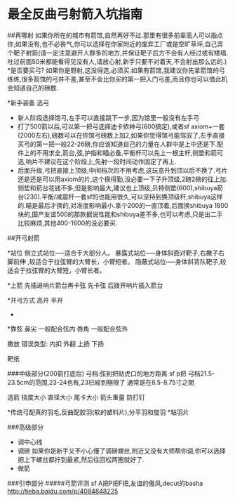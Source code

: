 # 最全反曲弓射箭入坑指南
##再哪射
如果你所在的城市有箭馆,自然再好不过.那里有很多前辈高人可以指点你,如果没有,也不必丧气,你可以选择在你家附近的废弃工厂或是空旷草坪,自己弄个靶子射箭(请一定注意避开人群多的地方,并保证靶子后方不会有人经过或有矮墙.吐过前面50米都能看得见没有人,请放心射,新手只要不对着天,不会射出那么远的.)
*是否要买弓?
如果你是野射,这没得选,必须买.如果有箭馆,我建议你先拿箭馆的弓练练,很多箭馆的弓并不差,甚至不会比你买的第一把入门弓差,而且你也可以借此机会知道自己的磅数.

*新手装备
选弓
* 新人阶段选择馆弓,左手可以直接跳下一步,因为馆里一般没有左手弓
* 打了500箭以后,可以第一把弓选择迪卡侬神弓(600搞定),或者sf axiom+一套(2000左右),磅数可以在你馆弓磅数上加2,如果你觉得馆弓能驾驭了,左手直接买弓的第一把一般22-26磅,你应该知道自己的力量在人群中是上中还是下.配件上的不用求全,箭台,弦,护指和瞄必备,平衡杆可以先上一根主杆,侧垫和箭可选,响片不建议在这个阶段上,先射一段时间动作固定了再上.
* 后面升级,弓把直接上顶级,中间档次的不用考虑,这玩意升到顶以后不换了.弓片还是还是可以用axiom的片,这个换得勤,没必要一下子升顶级,2磅2磅的往上加.侧垫和箭台花钱不多,但是影响最大,建议也上顶级,贝特侧垫(600),shibuya箭台(230).平衡/减震杆一套sf的也能用很久,可以坚持到换顶级杆,shibuya这样的.瞄是最后才换的,对准度影响最小.拿个200的一直顶着,后面换shibuya 1800块的,国产友谊500的那款据说性能和shibuya差不多,也可以考虑,只是出二手比较麻烦,其他400-1600的没必要买.



##开弓射箭 

*站位
侧立式站位–––适合于大部分人。
暴露式站位–––身体斜面对靶子,右撇子右脚前伸  ,较适合于拉弦臂的大臂长，小臂短者。
隐蔽式站位–––身体斜背队靶子,较适合于拉弦臂的大臂短，小臂长者。

*上箭
先插进响片箭台再卡弦 
先卡弦 后拨开响片插入箭台

*开弓方式
高开
平开

*

*靠弦
鼻尖 一般配合弦内 
唇角 一般配合弦外 

撒放 
错误类型:
内扣
外翻 
上扬 
下扬 


靶纸 

###中级部分(200箭打底后)
弓档:弦到把贴虎口的地方距离
sf p把 弓档21.5-23.5cm的范围,23-24也有,23已經到極限了
通常是在8.5-8.75寸之間

选箭
挠度大小
直径大小
尾卡大小
箭头重量
防打钉

*传统弓配真的羽毛,反曲配胶羽(软的塑料片),分平羽和旋羽
*粘羽片


###高级部分
* 调中心线
* 调磅
如果你是新手又不小心懂了调磅螺丝,附近又没有大师帮你调,你可以选择把上下螺丝都拧到最紧,然后往回松两圈就好了.
* 做箭

###引申部分
#####弓箭评测
sf A把P把F把,友谊的傲风,decut的basha
http://tieba.baidu.com/p/4084848225
